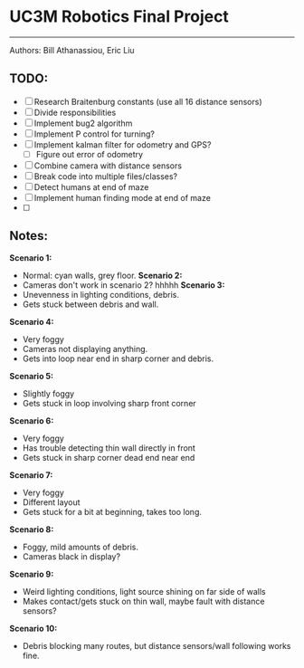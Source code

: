 # UC3M Robotics Final Project
---
Authors: Bill Athanassiou, Eric Liu

## TODO:
- [ ] Research Braitenburg constants (use all 16 distance sensors)
- [ ] Divide responsibilities
- [ ] Implement bug2 algorithm
- [ ] Implement P control for turning?
- [ ] Implement kalman filter for odometry and GPS?
    - [ ] Figure out error of odometry
- [ ] Combine camera with distance sensors
- [ ] Break code into multiple files/classes?
- [ ] Detect humans at end of maze
- [ ] Implement human finding mode at end of maze
- [ ]


## Notes:
**Scenario 1:**
- Normal: cyan walls, grey floor.
**Scenario 2:**
- Cameras don't work in scenario 2?
hhhhh
**Scenario 3:**
- Unevenness in lighting conditions, debris.
- Gets stuck between debris and wall.

**Scenario 4:**
- Very foggy
- Cameras not displaying anything.
- Gets into loop near end in sharp corner and debris.

**Scenario 5:**
- Slightly foggy
- Gets stuck in loop involving sharp front corner

**Scenario 6:**
- Very foggy
- Has trouble detecting thin wall directly in front
- Gets stuck in sharp corner dead end near end

**Scenario 7:**
- Very foggy
- Different layout
- Gets stuck for a bit at beginning, takes too long.

**Scenario 8:**
- Foggy, mild amounts of debris.
- Cameras black in display?

**Scenario 9:**
- Weird lighting conditions, light source shining on far side of walls
- Makes contact/gets stuck on thin wall, maybe fault with distance sensors?

**Scenario 10:**
- Debris blocking many routes, but distance sensors/wall following works fine.
